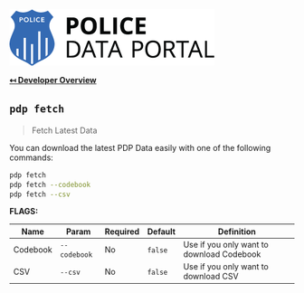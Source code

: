 ![Logo](img/logo.png "Logo")

**[↤ Developer Overview](../README.md#developer-overview)**

`pdp fetch`
---

> Fetch Latest Data

You can download the latest PDP Data easily with one of the following commands:

```bash
pdp fetch
pdp fetch --codebook
pdp fetch --csv
```

**FLAGS:**

Name     | Param        | Required | Default   | Definition
---------|--------------|----------|-----------|----------------------------------------------
Codebook | `--codebook` | No       | `false`   | Use if you only want to download Codebook
CSV      | `--csv`      | No       | `false`   | Use if you only want to download CSV
